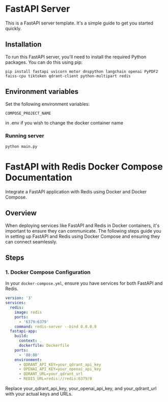 # FastAPI Server

This is a FastAPI server template. It's a simple guide to get you started quickly.

## Installation

To run this FastAPI server, you'll need to install the required Python packages. You can do this using pip:

```shell
pip install fastapi uvicorn motor dnspython langchain openai PyPDF2 faiss-cpu tiktoken qdrant-client python-multipart redis
```

## Environment variables

Set the following environment variables:

```shell
COMPOSE_PROJECT_NAME
```

in .env if you wish to change the docker container name

### Running server

```shell
python main.py
```

# FastAPI with Redis Docker Compose Documentation

Integrate a FastAPI application with Redis using Docker and Docker Compose.

## Overview

When deploying services like FastAPI and Redis in Docker containers, it's important to ensure they can communicate. The following steps guide you in setting up FastAPI and Redis using Docker Compose and ensuring they can connect seamlessly.

## Steps

### 1. Docker Compose Configuration

In your `docker-compose.yml`, ensure you have services for both FastAPI and Redis.

```yaml
version: '3'
services:
  redis:
    image: redis
    ports:
      - '6379:6379'
    command: redis-server --bind 0.0.0.0
  fastapi-app:
    build:
      context: .
      dockerfile: Dockerfile
    ports:
      - '80:80'
    environment:
      - QDRANT_API_KEY=your_qdrant_api_key
      - OPENAI_API_KEY=your_openai_api_key
      - QDRANT_URL=your_qdrant_url
      - REDIS_URL=redis://redis:6379/0
```

Replace your_qdrant_api_key, your_openai_api_key, and your_qdrant_url with your actual keys and URLs.
